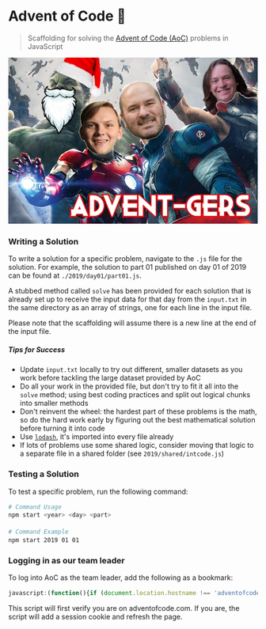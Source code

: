 # Advent of Code 🎄

> Scaffolding for solving the [Advent of Code (AoC)](https://adventofcode.com) problems in JavaScript

![Advent-gers](./advent-gers.jpg)

### Writing a Solution

To write a solution for a specific problem, navigate to the `.js` file for the solution. For example, the solution to part 01 published on day 01 of 2019 can be found at `./2019/day01/part01.js`.

A stubbed method called `solve` has been provided for each solution that is already set up to receive the input data for that day from the `input.txt` in the same directory as an array of strings, one for each line in the input file.

Please note that the scaffolding will assume there is a new line at the end of the input file.

##### Tips for Success

* Update `input.txt` locally to try out different, smaller datasets as you work before tackling the large dataset provided by AoC
* Do all your work in the provided file, but don't try to fit it all into the `solve` method; using best coding practices and split out logical chunks into smaller methods
* Don't reinvent the wheel: the hardest part of these problems is the math, so do the hard work early by figuring out the best mathematical solution before turning it into code
* Use [`lodash`](https://lodash.com/docs/4.17.15), it's imported into every file already
* If lots of problems use some shared logic, consider moving that logic to a separate file in a shared folder (see `2019/shared/intcode.js`)

### Testing a Solution

To test a specific problem, run the following command:

```bash
# Command Usage
npm start <year> <day> <part>

# Command Example
npm start 2019 01 01
```

### Logging in as our team leader

To log into AoC as the team leader, add the following as a bookmark:

```javascript
javascript:(function(){if (document.location.hostname !== 'adventofcode.com') {alert('Go to adventofcode.com first');} else {document.cookie = 'session=53616c7465645f5f26197832fd71e86414a2a4a8166b1ba467d4f772bf84fb985c5098928a81c06fa5fd6283f9afd65f'; window.location.reload();}})()
```

This script will first verify you are on adventofcode.com. If you are, the script will add a session cookie and refresh the page.
